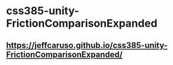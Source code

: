# css385-unity-FrictionComparisonExpanded
## https://jeffcaruso.github.io/css385-unity-FrictionComparisonExpanded/
